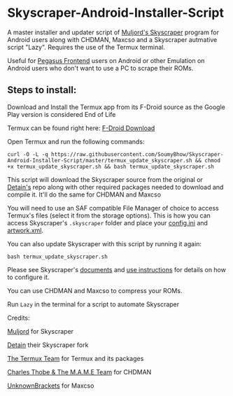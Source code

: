 # Skyscraper-Android-Installer-Script
A master installer and updater script of [Muljord's Skyscraper](https://github.com/muldjord/skyscraper) program for Android users along with CHDMAN, Maxcso and a Skyscraper autmative script "Lazy". Requires the use of the Termux terminal.

Useful for [Pegasus Frontend](https://github.com/mmatyas/pegasus-frontend) users on Android or other Emulation on Android users who don't want to use a PC to scrape their ROMs.

## Steps to install:
Download and Install the Termux app from its F-Droid source as the Google Play version is considered End of Life

Termux can be found right here: [F-Droid Download](https://f-droid.org/en/packages/com.termux/)

Open Termux and run the following commands:

```
curl -O -L -q https://raw.githubusercontent.com/SoumyBhow/Skyscraper-Android-Installer-Script/master/termux_update_skyscraper.sh && chmod +x termux_update_skyscraper.sh && bash termux_update_skyscraper.sh
```
This script will download the Skyscraper source from the original or [Detain's](https://github.com/detain/skyscraper) repo along with other required packages needed to download and compile it. It'll do the same for CHDMAN and Maxcso


You will need to use an SAF compatible File Manager of choice to access Termux's files (select it from the storage options). This is how you can access Skyscraper's `.skyscraper` folder and place your [config.ini](https://github.com/muldjord/skyscraper/blob/master/docs/CONFIGINI.md) and [artwork.xml](https://github.com/muldjord/skyscraper/blob/master/docs/ARTWORK.md).

You can also update Skyscraper with this script by running it again:
```
bash termux_update_skyscraper.sh
```
 Please see Skyscraper's [documents](https://github.com/muldjord/skyscraper/tree/master/docs) and [use instructions](https://github.com/muldjord/skyscraper#how-to-use-skyscraper) for details on how to configure it. 
 
 You can use CHDMAN and Maxcso to compress your ROMs.

 Run ```Lazy``` in the terminal for a script to automate Skyscraper

 Credits:
 
 [Muljord](https://github.com/muldjord/) for Skyscraper

 [Detain](https://github.com/detain/skyscraper) their Skyscraper fork

 [The Termux Team](https://github.com/termux) for Termux and its packages

 [Charles Thobe & The M.A.M.E Team](https://github.com/CharlesThobe/chdman) for CHDMAN

 [UnknownBrackets](https://github.com/unknownbrackets/maxcso) for Maxcso
